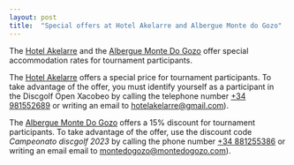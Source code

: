 ```yaml
---
layout: post
title:  "Special offers at Hotel Akelarre and Albergue Monte do Gozo"
---
```


The <a href="http://akelarrehotel.com/">Hotel Akelarre</a> and the <a href="https://www.montedogozo.com/">Albergue Monte Do Gozo</a> offer special accommodation rates for tournament participants.

<!-- more -->

The <a href="http://akelarrehotel.com/">Hotel Akelarre</a> offers a special price for tournament participants. To take advantage of the offer, you must identify yourself as a participant in the Discgolf Open Xacobeo by calling the telephone number <a href="tel:+34981552689">+34 981552689</a> or writing an email to <a href= "hotelakelarre@gmail.com">hotelakelarre@gmail.com</a>).

The <a href="https://www.montedogozo.com/">Albergue Monte Do Gozo</a> offers a 15% discount for tournament participants. To take advantage of the offer, use the discount code <em>Campeonato discgolf 2023</em> by calling the phone number <a href="tel:+34881255386">+34 881255386</a> or writing an email email to <a href="montedogozo@montedogozo.com">montedogozo@montedogozo.com</a>).